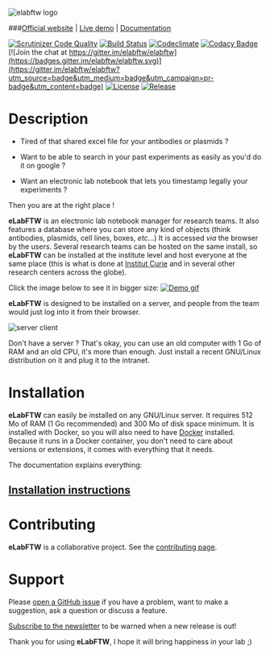 ![elabftw logo](https://i.imgur.com/hq6SAZf.png)

###[Official website](https://www.elabftw.net) | [Live demo](https://demo.elabftw.net) | [Documentation](https://elabftw.readthedocs.io)

[![Scrutinizer Code Quality](https://scrutinizer-ci.com/g/elabftw/elabftw/badges/quality-score.png?b=master)](https://scrutinizer-ci.com/g/elabftw/elabftw/?branch=master)
[![Build Status](https://scrutinizer-ci.com/g/elabftw/elabftw/badges/build.png?b=master)](https://scrutinizer-ci.com/g/elabftw/elabftw/build-status/master)
[![Codeclimate](https://d3s6mut3hikguw.cloudfront.net/github/elabftw/elabftw/badges/gpa.svg)](https://codeclimate.com/github/elabftw/elabftw)
[![Codacy Badge](https://www.codacy.com/project/badge/9942fbe6c6f14f488be69e51e93a1c10)](https://www.codacy.com/app/elabftw/elabftw)
[![Join the chat at https://gitter.im/elabftw/elabftw](https://badges.gitter.im/elabftw/elabftw.svg)](https://gitter.im/elabftw/elabftw?utm_source=badge&utm_medium=badge&utm_campaign=pr-badge&utm_content=badge)
[![License](https://img.shields.io/badge/license-AGPL-blue.svg)](https://www.gnu.org/licenses/agpl-3.0.en.html)
[![Release](https://img.shields.io/github/release/elabftw/elabftw.svg)](https://github.com/elabftw/elabftw/releases/latest)

# Description

- Tired of that shared excel file for your antibodies or plasmids ?

- Want to be able to search in your past experiments as easily as you'd do it on google ?

- Want an electronic lab notebook that lets you timestamp legally your experiments ?

Then you are at the right place !

**eLabFTW** is an electronic lab notebook manager for research teams. It also features a database where you can store any kind of objects (think antibodies, plasmids, cell lines, boxes, _etc_…)
It is accessed _via_ the browser by the users. Several research teams can be hosted on the same install, so **eLabFTW** can be installed at the institute level and host everyone at the same place (this is what is done at [Institut Curie](http://www.curie.fr) and in several other research centers across the globe).

Click the image below to see it in bigger size:
[![Demo gif](https://i.imgur.com/SRHsIEM.gif)](https://gfycat.com/ImpressivePoliteAsiaticmouflon)

**eLabFTW** is designed to be installed on a server, and people from the team would just log into it from their browser.

![server client](https://i.imgur.com/BcfFgQS.gif)

Don't have a server ? That's okay, you can use an old computer with 1 Go of RAM and an old CPU, it's more than enough. Just install a recent GNU/Linux distribution on it and plug it to the intranet.

# Installation

**eLabFTW** can easily be installed on any GNU/Linux server. It requires 512 Mo of RAM (1 Go recommended) and 300 Mo of disk space minimum. It is installed with Docker, so you will also need to have [Docker](https://www.docker.com/) installed. Because it runs in a Docker container, you don't need to care about versions or extensions, it comes with everything that it needs.

The documentation explains everything:

## [Installation instructions](https://elabftw.readthedocs.io)

# Contributing

**eLabFTW** is a collaborative project. See the [contributing page](https://elabftw.readthedocs.io/en/latest/contributing.html).

# Support

Please [open a GitHub issue](https://github.com/elabftw/elabftw/issues/new) if you have a problem, want to make a suggestion, ask a question or discuss a feature.

[Subscribe to the newsletter](http://eepurl.com/bTjcMj) to be warned when a new release is out!

Thank you for using **eLabFTW**, I hope it will bring happiness in your lab ;)
